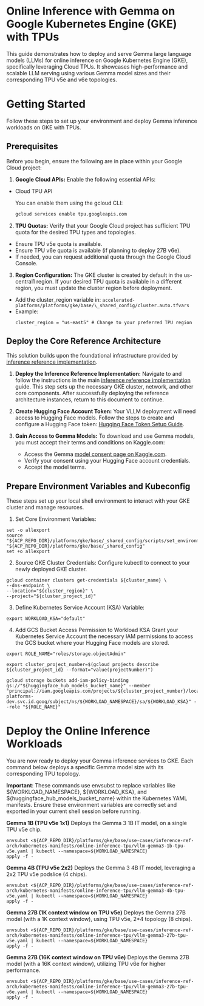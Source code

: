 # Online Inference with Gemma on Google Kubernetes Engine (GKE) with TPUs

This guide demonstrates how to deploy and serve Gemma large language models
(LLMs) for online inference on Google Kubernetes Engine (GKE), specifically
leveraging Cloud TPUs. It showcases high-performance and scalable LLM serving
using various Gemma model sizes and their corresponding TPU v5e and v6e
topologies.

# Getting Started

Follow these steps to set up your environment and deploy Gemma inference
workloads on GKE with TPUs.

## Prerequisites

Before you begin, ensure the following are in place within your Google Cloud
project:

1. **Google Cloud APIs:** Enable the following essential APIs:

- Cloud TPU API

  You can enable them using the gcloud CLI:

  ```bash
  gcloud services enable tpu.googleapis.com
  ```

2. **TPU Quotas:** Verify that your Google Cloud project has sufficient TPU
   quota for the desired TPU types and topologies.

- Ensure TPU v5e quota is available.
- Ensure TPU v6e quota is available (if planning to deploy 27B v6e).
- If needed, you can request additional quota through the Google Cloud Console.

3. **Region Configuration:** The GKE cluster is created by default in the
   us-central1 region. If your desired TPU quota is available in a different
   region, you must update the cluster region before deployment.

- Add the cluster_region variable in:
  `accelerated-platforms/platforms/gke/base/\_shared_config/cluster.auto.tfvars`
- Example:
  ```shell
  cluster_region = "us-east5" # Change to your preferred TPU region
  ```

## Deploy the Core Reference Architecture

This solution builds upon the foundational infrastructure provided by
[inference reference implementation](/platforms/gke/base/use-cases/inference-ref-arch/terraform/README.md).

1. **Deploy the Inference Reference Implementation:** Navigate to and follow the
   instructions in the main
   [inference reference implementation](/platforms/gke/base/use-cases/inference-ref-arch/terraform/README.md)
   guide. This step sets up the necessary GKE cluster, network, and other core
   components. After successfully deploying the reference architecture
   instances, return to this document to continue.

2. **Create Hugging Face Account Token:** Your VLLM deployment will need access
   to Hugging Face models. Follow the steps to create and configure a Hugging
   Face token:
   [Hugging Face Token Setup Guide](/platforms/gke/base/core/huggingface/initialize/README.md).

3. **Gain Access to Gemma Models:** To download and use Gemma models, you must
   accept their terms and conditions on Kaggle.com:
   - Access the Gemma
     [model consent page on Kaggle.com](https://www.kaggle.com/models/google/gemma).
   - Verify your consent using your Hugging Face account credentials.
   - Accept the model terms.

## Prepare Environment Variables and Kubeconfig

These steps set up your local shell environment to interact with your GKE
cluster and manage resources.

1. Set Core Environment Variables:

```shell
set -o allexport
source "${ACP_REPO_DIR}/platforms/gke/base/_shared_config/scripts/set_environment_variables.sh" "${ACP_REPO_DIR}/platforms/gke/base/_shared_config"
set +o allexport
```

2. Source GKE Cluster Credentials: Configure kubectl to connect to your newly
   deployed GKE cluster.

```shell
gcloud container clusters get-credentials ${cluster_name} \
--dns-endpoint \
--location="${cluster_region}" \
--project="${cluster_project_id}"
```

3. Define Kubernetes Service Account (KSA) Variable:

```shell
export WORKLOAD_KSA="default"
```

4. Add GCS Bucket Access Permission to Workload KSA Grant your Kubernetes
   Service Account the necessary IAM permissions to access the GCS bucket where
   your Hugging Face models are stored.

```shell
export ROLE_NAME="roles/storage.objectAdmin"

export cluster_project_number=$(gcloud projects describe ${cluster_project_id} --format="value(projectNumber)")

gcloud storage buckets add-iam-policy-binding gs://"${huggingface_hub_models_bucket_name}" --member "principal://iam.googleapis.com/projects/${cluster_project_number}/locations/global/workloadIdentityPools/accelerated-platforms-dev.svc.id.goog/subject/ns/${WORKLOAD_NAMESPACE}/sa/${WORKLOAD_KSA}" --role "${ROLE_NAME}"
```

# Deploy the Online Inference Workloads

You are now ready to deploy your Gemma inference services to GKE. Each command
below deploys a specific Gemma model size with its corresponding TPU topology.

**Important**: These commands use envsubst to replace variables like
\${WORKLOAD_NAMESPACE}, \${WORKLOAD_KSA}, and
\${huggingface_hub_models_bucket_name} within the Kubernetes YAML manifests.
Ensure these environment variables are correctly set and exported in your
current shell session before running.

**Gemma 1B (TPU v5e 1x1)** Deploys the Gemma 3 1B IT model, on a single TPU v5e
chip.

```shell
envsubst <${ACP_REPO_DIR}/platforms/gke/base/use-cases/inference-ref-arch/kubernetes-manifests/online-inference-tpu/vllm-gemma3-1b-tpu-v5e.yaml | kubectl --namespace=${WORKLOAD_NAMESPACE}
apply -f -
```

**Gemma 4B (TPU v5e 2x2)** Deploys the Gemma 3 4B IT model, leveraging a 2x2 TPU
v5e podslice (4 chips).

```shell
envsubst <${ACP_REPO_DIR}/platforms/gke/base/use-cases/inference-ref-arch/kubernetes-manifests/online-inference-tpu/vllm-gemma3-4b-tpu-v5e.yaml | kubectl --namespace=${WORKLOAD_NAMESPACE}
apply -f -
```

**Gemma 27B (1K context window on TPU v5e)** Deploys the Gemma 27B model (with a
1K context window), using TPU v5e, 2\*4 topology (8 chips).

```shell
envsubst <${ACP_REPO_DIR}/platforms/gke/base/use-cases/inference-ref-arch/kubernetes-manifests/online-inference-tpu/vllm-gemma3-27b-tpu-v5e.yaml | kubectl --namespace=${WORKLOAD_NAMESPACE}
apply -f -
```

**Gemma 27B (16K context window on TPU v6e)** Deploys the Gemma 27B model (with
a 16K context window), utilizing TPU v6e for higher performance.

```shell
envsubst <${ACP_REPO_DIR}/platforms/gke/base/use-cases/inference-ref-arch/kubernetes-manifests/online-inference-tpu/vllm-gemma3-27b-tpu-v6e.yaml | kubectl --namespace=${WORKLOAD_NAMESPACE}
apply -f -
```
